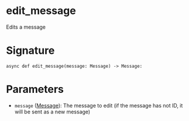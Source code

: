 # edit_message

Edits a message

# Signature

`async def edit_message(message: Message) -> Message:`

# Parameters

- `message` ([Message](/docs/api_reference/types/message)): The message to edit (if the message has not ID, it will be sent as a new message)

